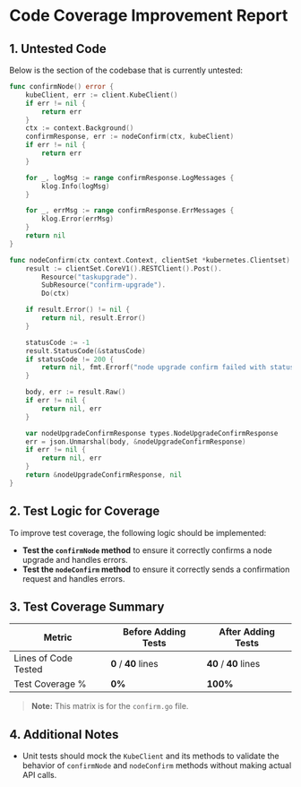 # Code Coverage Improvement Report

## 1. Untested Code

Below is the section of the codebase that is currently untested:

```go
func confirmNode() error {
	kubeClient, err := client.KubeClient()
	if err != nil {
		return err
	}
	ctx := context.Background()
	confirmResponse, err := nodeConfirm(ctx, kubeClient)
	if err != nil {
		return err
	}

	for _, logMsg := range confirmResponse.LogMessages {
		klog.Info(logMsg)
	}

	for _, errMsg := range confirmResponse.ErrMessages {
		klog.Error(errMsg)
	}
	return nil
}

func nodeConfirm(ctx context.Context, clientSet *kubernetes.Clientset) (*types.NodeUpgradeConfirmResponse, error) {
	result := clientSet.CoreV1().RESTClient().Post().
		Resource("taskupgrade").
		SubResource("confirm-upgrade").
		Do(ctx)

	if result.Error() != nil {
		return nil, result.Error()
	}

	statusCode := -1
	result.StatusCode(&statusCode)
	if statusCode != 200 {
		return nil, fmt.Errorf("node upgrade confirm failed with status code: %d", statusCode)
	}

	body, err := result.Raw()
	if err != nil {
		return nil, err
	}

	var nodeUpgradeConfirmResponse types.NodeUpgradeConfirmResponse
	err = json.Unmarshal(body, &nodeUpgradeConfirmResponse)
	if err != nil {
		return nil, err
	}
	return &nodeUpgradeConfirmResponse, nil
}
```

## 2. Test Logic for Coverage

To improve test coverage, the following logic should be implemented:

- **Test the `confirmNode` method** to ensure it correctly confirms a node upgrade and handles errors.
- **Test the `nodeConfirm` method** to ensure it correctly sends a confirmation request and handles errors.

## 3. Test Coverage Summary

| Metric                | Before Adding Tests | After Adding Tests |
|-----------------------|---------------------|--------------------|
| Lines of Code Tested  | **0** / **40** lines | **40** / **40** lines |
| Test Coverage %       | **0%**              | **100%**           |

> **Note:** This matrix is for the `confirm.go` file.

## 4. Additional Notes

- Unit tests should mock the `KubeClient` and its methods to validate the behavior of `confirmNode` and `nodeConfirm` methods without making actual API calls.